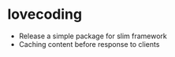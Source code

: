 # lovecoding

- Release a simple package for slim framework
- Caching content before response to clients
